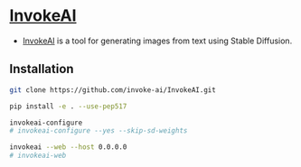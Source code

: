 # [InvokeAI](https://github.com/invoke-ai/InvokeAI)

- [InvokeAI](https://github.com/invoke-ai/InvokeAI) is a tool for generating
  images from text using Stable Diffusion.

## Installation

```bash
git clone https://github.com/invoke-ai/InvokeAI.git

pip install -e . --use-pep517

invokeai-configure
# invokeai-configure --yes --skip-sd-weights

invokeai --web --host 0.0.0.0
# invokeai-web

```

